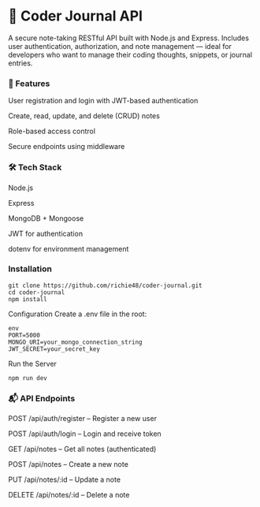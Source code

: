 # 📝 Coder Journal API
A secure note-taking RESTful API built with Node.js and Express. Includes user authentication, authorization, and note management — ideal for developers who want to manage their coding thoughts, snippets, or journal entries.   
   
### 🔐 Features
User registration and login with JWT-based authentication   

Create, read, update, and delete (CRUD) notes   

Role-based access control   

Secure endpoints using middleware   

### 🛠 Tech Stack
Node.js   

Express   

MongoDB + Mongoose   

JWT for authentication   

dotenv for environment management   

### Installation
```
git clone https://github.com/richie48/coder-journal.git
cd coder-journal
npm install
```  
Configuration
Create a .env file in the root:   
```
env
PORT=5000
MONGO_URI=your_mongo_connection_string
JWT_SECRET=your_secret_key
```   

Run the Server
```
npm run dev
```

### 📬 API Endpoints
POST /api/auth/register – Register a new user   

POST /api/auth/login – Login and receive token   

GET /api/notes – Get all notes (authenticated)   

POST /api/notes – Create a new note   

PUT /api/notes/:id – Update a note   

DELETE /api/notes/:id – Delete a note   
